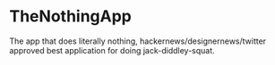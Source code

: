 # TheNothingApp
The app that does literally nothing, hackernews/designernews/twitter approved best application for doing jack-diddley-squat.
